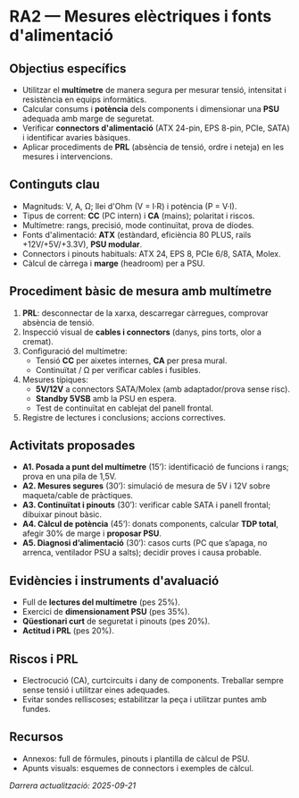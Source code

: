 # RA2 — Mesures elèctriques i fonts d'alimentació

## Objectius específics
- Utilitzar el **multímetre** de manera segura per mesurar tensió, intensitat i resistència en equips informàtics.
- Calcular consums i **potència** dels components i dimensionar una **PSU** adequada amb marge de seguretat.
- Verificar **connectors d'alimentació** (ATX 24-pin, EPS 8-pin, PCIe, SATA) i identificar avaries bàsiques.
- Aplicar procediments de **PRL** (absència de tensió, ordre i neteja) en les mesures i intervencions.

## Continguts clau
- Magnituds: V, A, Ω; llei d'Ohm (V = I·R) i potència (P = V·I).
- Tipus de corrent: **CC** (PC intern) i **CA** (mains); polaritat i riscos.
- Multímetre: rangs, precisió, mode continuïtat, prova de díodes.
- Fonts d'alimentació: **ATX** (estàndard, eficiència 80 PLUS, rails +12V/+5V/+3.3V), **PSU modular**.
- Connectors i pinouts habituals: ATX 24, EPS 8, PCIe 6/8, SATA, Molex.
- Càlcul de càrrega i **marge** (headroom) per a PSU.

## Procediment bàsic de mesura amb multímetre
1. **PRL**: desconnectar de la xarxa, descarregar càrregues, comprovar absència de tensió.
2. Inspecció visual de **cables i connectors** (danys, pins torts, olor a cremat).
3. Configuració del multímetre:
   - Tensió **CC** per aixetes internes, **CA** per presa mural.
   - Continuïtat / Ω per verificar cables i fusibles.
4. Mesures típiques:
   - **5V/12V** a connectors SATA/Molex (amb adaptador/prova sense risc).
   - **Standby 5VSB** amb la PSU en espera.
   - Test de continuïtat en cablejat del panell frontal.
5. Registre de lectures i conclusions; accions correctives.

## Activitats proposades
- **A1. Posada a punt del multímetre** (15’): identificació de funcions i rangs; prova en una pila de 1,5V.
- **A2. Mesures segures** (30’): simulació de mesura de 5V i 12V sobre maqueta/cable de pràctiques.
- **A3. Continuïtat i pinouts** (30’): verificar cable SATA i panell frontal; dibuixar pinout bàsic.
- **A4. Càlcul de potència** (45’): donats components, calcular **TDP total**, afegir 30% de marge i **proposar PSU**.
- **A5. Diagnosi d’alimentació** (30’): casos curts (PC que s’apaga, no arrenca, ventilador PSU a salts); decidir proves i causa probable.

## Evidències i instruments d'avaluació
- Full de **lectures del multímetre** (pes 25%).
- Exercici de **dimensionament PSU** (pes 35%). 
- **Qüestionari curt** de seguretat i pinouts (pes 20%).
- **Actitud i PRL** (pes 20%).

## Riscos i PRL
- Electrocució (CA), curtcircuits i dany de components. Treballar sempre sense tensió i utilitzar eines adequades.
- Evitar sondes relliscoses; estabilitzar la peça i utilitzar puntes amb fundes.

## Recursos
- Annexos: full de fórmules, pinouts i plantilla de càlcul de PSU.
- Apunts visuals: esquemes de connectors i exemples de càlcul.

_Darrera actualització: 2025-09-21_
